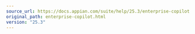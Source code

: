 ```yaml
---
source_url: https://docs.appian.com/suite/help/25.3/enterprise-copilot.html
original_path: enterprise-copilot.html
version: "25.3"
---
```


